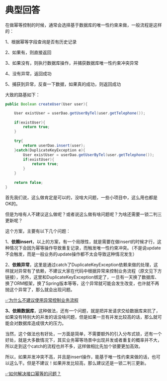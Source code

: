 # 典型回答


在做幂等控制的时候，通常会选择基于数据库的唯一性约束来做，一般流程是这样的：



1、根据幂等字段查询是否有历史记录

2、如果有，则直接返回

3、如果没有，则执行数据库操作，并捕获数据库唯一性约束冲突异常

4、没有异常，返回成功

5、捕获到异常，反查一下数据，如果真的成功，则返回成功



大致的路基如下：

```java
public Boolean createUser(User user){

    User existUser = userDao.getUserByTel(user.getTelephone());
    
    if(existUser){
        return true;
    }
    
    try{
        return userDao.insert(user);
    }catch(DuplicateKeyException e){
        User existUser = userDao.getUserByTel(user.getTelephone());
        if(existUser){
            return true;
        }
    }
    
    return false;
}
```



首先我们说，这么做肯定是可以的，没啥大问题，一些小项目中，这么用也都是OK的。



但是为啥有人不建议这么做呢？或者说这么做有啥问题呢？为啥还需要一锁二判三更新呢？



这个方案，主要有以下几个问题：



1、**依赖insert**，以上的方案，有一个局限性，就是需要在做insert的时候才行，这种情况下会因为幂等操作导致重复记录，而触发唯一性约束冲突。（不是说update不会触发，而是一般业务的update操作都不太会导致这种情况发生）

2、**依赖异常**，这里是通过catch了DuplicateKeyException依赖来做的处理，这样就对异常有了依赖，不建议大家在代码中根据异常来控制业务流程（原文见下方链接），另外，这里和DuplicateKeyException绑定了，一旦有一天换了数据库、换了ORM框架，换了Spring版本等等，这个异常就可能会发生改变，也许就不再抛这个异常了，那么就会出现问题。



[✅为什么不建议使用异常控制业务流程](https://www.yuque.com/hollis666/qyhor6/kgodgo19faudkgt2)



**3、依赖数据库**，这种做法，还有一个问题，就是把并发请求交给数据库来抗了，如果没有特别大的并发的话没啥问题，但是如果一旦有并发比较高的话，那么就可能会对数据库造成很大的压力。



当然，这个做法也有好处，一方面是简单，不需要额外的引入分布式锁，还有一个好处，就是大多数情况下，其实业务幂等场景中出现并发或者重复的概率并不大，所以走到这个catch的流程也并不多，这样做相比先加个锁要更加高效。



所以，如果并发冲突不高，并且是insert操作，能基于唯一性约束来做的话，也可以这么干。但是不建议！如果并发比较高，那么建议还是一锁二判三更新。



[✅如何解决接口幂等的问题？](https://www.yuque.com/hollis666/qyhor6/gz2qwl)

